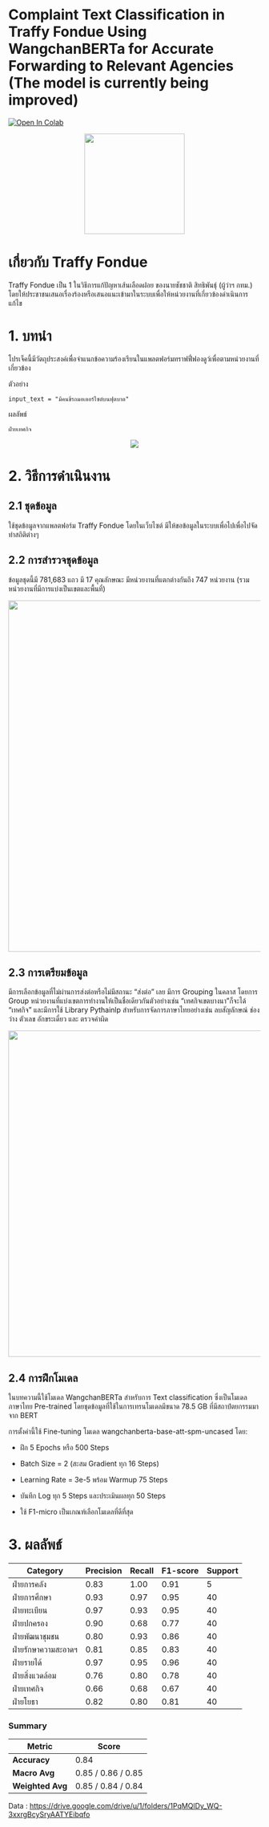 # Complaint Text Classification in Traffy Fondue Using WangchanBERTa for Accurate Forwarding to Relevant Agencies (The model is currently being improved)

[![Open In Colab](https://colab.research.google.com/assets/colab-badge.svg)](https://colab.research.google.com/drive/1izXxj1T65N7MWDrcYEWKyhc3RGfaab3J?usp=sharing)

<p align="center">
  <img width = 200 heigth =200 src="https://storage.googleapis.com/traffy_public_bucket/traffy_logo/Image_fondue_logo.png">
</p>

# เกี่ยวกับ Traffy Fondue

Traffy Fondue เป็น 1 ในวิธีการแก้ปัญหาเส้นเลือดฝอย ของนายชัชชาติ สิทธิพันธุ์ (ผู้ว่าฯ กทม.) โดยให้ประชาชนเสนอเรื่องร้องหรือเสนอแนะเข้ามาในระบบเพื่อให้หน่วยงานที่เกี่ยวข้องดำเนินการแก้ไข


# 1.  บทนำ

โปรเจ็คนี้มีวัตถุประสงค์เพื่อจำแนกข้อความร้องเรียนในแพลตฟอร์มทราฟฟี่ฟองดูว์เพื่อตามหน่วยงานที่เกี่ยวข้อง 

ตัวอย่าง

```
input_text = "มีคนขี่รถมอเตอร์ไซต์บนฟุตบาต"
```

ผลลัพธ์
```
ฝ่ายเทศกิจ
```
<p align="center">
  <img src="https://github.com/user-attachments/assets/13b094fc-3f95-4890-835b-3acd26a46cf9">
</p>

# 2.  วิธีการดำเนินงาน

## 2.1 ชุดข้อมูล

ใช้ชุดข้อมูลจากแพลตฟอร์ม Traffy Fondue โดยในเว็บไซต์ มีให้ขอข้อมูลในระบบเพื่อไปเพื่อไปจัดทำสถิติต่างๆ

## 2.2 การสำรวจชุดข้อมูล

ข้อมูลชุดนี้มี 781,683 แถว มี 17 คุณลักษณะ มีหน่วยงานที่แตกต่างกันถึง 747 หน่วยงาน (รวมหน่วยงานที่มีการแบ่งเป็นเขตและพื้นที่)

<p align="center">
  <img width = 700 heigth =700 src="https://github.com/user-attachments/assets/3d4f51b5-d5af-4cd8-8667-e17d091d714f">
</p>

## 2.3 การเตรียมข้อมูล

มีการเลือกข้อมูลที่ไม่ผ่านการส่งต่อหรือไม่มีสถานะ “ส่งต่อ” เลย มีการ Grouping ในคลาส โดยการ Group หน่วยงานที่แบ่งเขตการทำงานให้เป็นชื่อเดียวกันตัวอย่างเช่น “เทศกิจเขตบางนา”ก็จะได้ “เทศกิจ” และมีการใช้ Library Pythainlp สำหรับการจัดการภาษาไทยอย่างเช่น ลบสัญลักษณ์ ช่องว่าง ตัวเลข อักขระเดี่ยว และ ตรวจคำผิด

<p align="center">
  <img width = 650 heigth =650 src="https://github.com/user-attachments/assets/3df24ab6-a52b-477f-ba88-4ae0add7994a">
</p>

## 2.4 การฝึกโมเดล

ในบทความนี้ใช้โมเดล WangchanBERTa สำหรับการ Text classification ซึ่งเป็นโมเดลภาษาไทย Pre-trained โดยชุดข้อมูลที่ใช้ในการเทรนโมเดลมีขนาด 78.5 GB ที่มีสถาปํตยกรรมมาจาก BERT 

การตั้งค่านี้ใช้ Fine-tuning โมเดล wangchanberta-base-att-spm-uncased  โดย:

- ฝึก 5 Epochs หรือ 500 Steps

- Batch Size = 2 (สะสม Gradient ทุก 16 Steps)

- Learning Rate = 3e-5 พร้อม Warmup 75 Steps

- บันทึก Log ทุก 5 Steps และประเมินผลทุก 50 Steps

- ใช้ F1-micro เป็นเกณฑ์เลือกโมเดลที่ดีที่สุด

# 3. ผลลัพธ์

| Category                 | Precision | Recall | F1-score | Support |
|--------------------------|-----------|--------|---------|---------|
| ฝ่ายการคลัง             | 0.83      | 1.00   | 0.91    | 5       |
| ฝ่ายการศึกษา           | 0.93      | 0.97   | 0.95    | 40      |
| ฝ่ายทะเบียน             | 0.97      | 0.93   | 0.95    | 40      |
| ฝ่ายปกครอง             | 0.90      | 0.68   | 0.77    | 40      |
| ฝ่ายพัฒนาชุมชน        | 0.80      | 0.93   | 0.86    | 40      |
| ฝ่ายรักษาความสะอาดฯ | 0.81      | 0.85   | 0.83    | 40      |
| ฝ่ายรายได้             | 0.97      | 0.95   | 0.96    | 40      |
| ฝ่ายสิ่งแวดล้อม       | 0.76      | 0.80   | 0.78    | 40      |
| ฝ่ายเทศกิจ            | 0.66      | 0.68   | 0.67    | 40      |
| ฝ่ายโยธา               | 0.82      | 0.80   | 0.81    | 40      |



### **Summary**
| Metric | Score |
|----------------|------|
| **Accuracy** | 0.84 |
| **Macro Avg** | 0.85 / 0.86 / 0.85 |
| **Weighted Avg** | 0.85 / 0.84 / 0.84 |




Data : https://drive.google.com/drive/u/1/folders/1PqMQlDy_WQ-3xxrgBcySryAATYEibqfo

